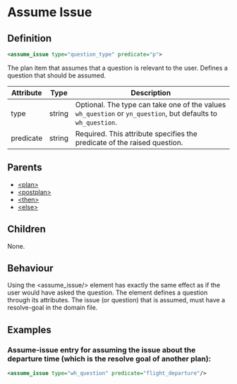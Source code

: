 # Assume Issue
## Definition
```xml
<assume_issue type="question_type" predicate="p">
```

The plan item that assumes that a question is relevant to the user. Defines a question that should be assumed.

Attribute | Type | Description |
--- | --- | --- |
type | string | Optional. The type can take one of the values `wh_question` or `yn_question`, but defaults to `wh_question`.|
predicate | string | Required. This attribute specifies the predicate of the raised question.|

## Parents

- [<plan\>](/dialog-domain-description-definition/domain/children/plan)
- [<postplan\>](/dialog-domain-description-definition/domain/children/postplan)
- [<then\>](/dialog-domain-description-definition/domain/children/if)
- [<else\>](/dialog-domain-description-definition/domain/children/if)


## Children
None.


## Behaviour
Using the <assume_issue/> element has exactly the same effect as if the user would have asked the question. The element defines a question through its attributes. The issue (or question) that is assumed, must have a resolve-goal in the domain file.


## Examples
### Assume-issue entry for assuming the issue about the departure time (which is the resolve goal of another plan):

```xml
<assume_issue type="wh_question" predicate="flight_departure"/>
```
